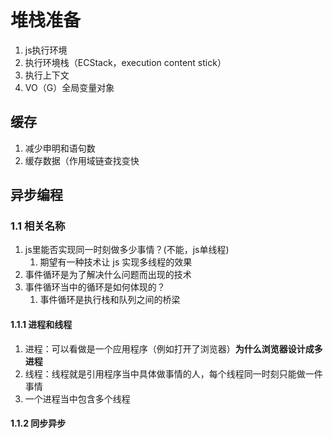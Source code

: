 # 堆栈准备

1. js执行环境
2. 执行环境栈（ECStack，execution content stick）
3. 执行上下文
4. VO（G）全局变量对象

## 缓存

1. 减少申明和语句数
2. 缓存数据（作用域链查找变快

## 异步编程

### 1.1 相关名称

1. js里能否实现同一时刻做多少事情？(不能，js单线程)
   1. 期望有一种技术让 js 实现多线程的效果
2. 事件循环是为了解决什么问题而出现的技术
3. 事件循环当中的循环是如何体现的？
   1. 事件循环是执行栈和队列之间的桥梁

#### 1.1.1 进程和线程
1. 进程：可以看做是一个应用程序（例如打开了浏览器）**为什么浏览器设计成多进程**
2. 线程：线程就是引用程序当中具体做事情的人，每个线程同一时刻只能做一件事情
3. 一个进程当中包含多个线程

#### 1.1.2 同步异步